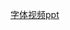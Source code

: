 [字体](https://github.com/skirky3605/skirky3605.github.io/raw/refs/heads/master/files/得意黑.ttf)[视频](https://github.com/skirky3605/skirky3605.github.io/raw/refs/heads/master/files/思想长跑.mp4)[ppt](https://github.com/skirky3605/skirky3605.github.io/raw/refs/heads/master/files/思想长跑.ppsx)
<style>
  @import url('https://fonts.googleapis.com/css2?family=Raleway:wght@400;700&display=swap');

  .post-body * {
    margin: 0;
    padding: 0;
    box-sizing: border-box;
  }

  .post-body p {
    display: flex;
    justify-content: center;
    align-items: center;
    font-family: 'Raleway', sans-serif;
    font-weight: bold;
  }

  .post-body a {
    position: relative;
    display: inline-block;
    padding: 25px 30px;
    margin: 40px 0;
    color: #03e9f4;
    text-decoration: none;
    text-transform: uppercase;
    transition: 0.5s;
    letter-spacing: 4px;
    overflow: hidden;
    margin-right: 50px;

  }

  .post-body a:hover {
    background: #03e9f4;
    color: #050801;
    box-shadow: 0 0 5px #03e9f4,
      0 0 25px #03e9f4,
      0 0 50px #03e9f4,
      0 0 200px #03e9f4;
    -webkit-box-reflect: below 1px linear-gradient(transparent, #0005);
  }

  .post-body a:nth-child(1) {
    filter: hue-rotate(270deg);
  }

  .post-body a:nth-child(2) {
    filter: hue-rotate(110deg);
  }

  .post-body a span {
    position: absolute;
    display: block;
  }

  .post-body a span:nth-child(1) {
    top: 0;
    left: 0;
    width: 100%;
    height: 2px;
    background: linear-gradient(90deg, transparent, #03e9f4);
    animation: animate1 1s linear infinite;
  }

  @keyframes animate1 {
    0% {
      left: -100%;
    }

    50%,
    100% {
      left: 100%;
    }
  }

  .post-body a span:nth-child(2) {
    top: -100%;
    right: 0;
    width: 2px;
    height: 100%;
    background: linear-gradient(180deg, transparent, #03e9f4);
    animation: animate2 1s linear infinite;
    animation-delay: 0.25s;
  }

  @keyframes animate2 {
    0% {
      top: -100%;
    }

    50%,
    100% {
      top: 100%;
    }
  }

  .post-body a span:nth-child(3) {
    bottom: 0;
    right: 0;
    width: 100%;
    height: 2px;
    background: linear-gradient(270deg, transparent, #03e9f4);
    animation: animate3 1s linear infinite;
    animation-delay: 0.50s;
  }

  @keyframes animate3 {
    0% {
      right: -100%;
    }

    50%,
    100% {
      right: 100%;
    }
  }


  .post-body a span:nth-child(4) {
    bottom: -100%;
    left: 0;
    width: 2px;
    height: 100%;
    background: linear-gradient(360deg, transparent, #03e9f4);
    animation: animate4 1s linear infinite;
    animation-delay: 0.75s;
  }

  @keyframes animate4 {
    0% {
      bottom: -100%;
    }

    50%,
    100% {
      bottom: 100%;
    }
  }
</style>